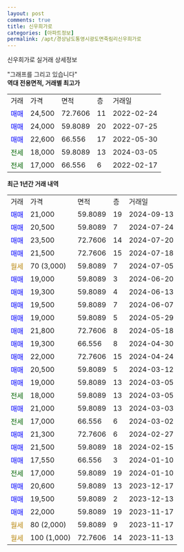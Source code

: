 ```yaml
---
layout: post
comments: true
title: 신우희가로
categories: [아파트정보]
permalink: /apt/경상남도통영시광도면죽림리신우희가로
---
```


신우희가로 실거래 상세정보

<script type="text/javascript">
  google.charts.load('current', {'packages':['line', 'corechart']});
  google.charts.setOnLoadCallback(drawChart);

  function drawChart() {
    var data = new google.visualization.DataTable();
    data.addColumn('date', '거래일');
    data.addColumn('number', "매매");
    data.addColumn('number', "전세");
    data.addColumn('number', "전매");

    data.addRows([[new Date(Date.parse("2024-09-13")), 21000, null, null], [new Date(Date.parse("2024-07-24")), 20500, null, null], [new Date(Date.parse("2024-07-20")), 23500, null, null], [new Date(Date.parse("2024-07-18")), 21500, null, null], [new Date(Date.parse("2024-07-05")), null, null, null], [new Date(Date.parse("2024-06-20")), 19000, null, null], [new Date(Date.parse("2024-06-13")), 19300, null, null], [new Date(Date.parse("2024-06-07")), 19500, null, null], [new Date(Date.parse("2024-05-29")), 19000, null, null], [new Date(Date.parse("2024-05-18")), 21800, null, null], [new Date(Date.parse("2024-04-30")), 19300, null, null], [new Date(Date.parse("2024-04-24")), 22000, null, null], [new Date(Date.parse("2024-03-12")), 20500, null, null], [new Date(Date.parse("2024-03-05")), 19000, null, null], [new Date(Date.parse("2024-03-05")), null, 18000, null], [new Date(Date.parse("2024-03-03")), 21000, null, null], [new Date(Date.parse("2024-03-02")), null, 17000, null], [new Date(Date.parse("2024-02-27")), 21300, null, null], [new Date(Date.parse("2024-02-15")), 21500, null, null], [new Date(Date.parse("2024-01-10")), 17550, null, null], [new Date(Date.parse("2024-01-10")), null, 17000, null], [new Date(Date.parse("2023-12-17")), 20600, null, null], [new Date(Date.parse("2023-12-13")), 19500, null, null], [new Date(Date.parse("2023-11-17")), 22000, null, null], [new Date(Date.parse("2023-11-17")), null, null, null], [new Date(Date.parse("2023-11-13")), null, null, null]]);

    var options = {
      hAxis: {
        format: 'yyyy/MM/dd'
      },    
      lineWidth: 0,
      pointsVisible: true,    
      title: '최근 1년간 유형별 실거래가 분포',
      legend: { position: 'bottom' }
    };

    var formatter = new google.visualization.NumberFormat({pattern:'###,###'} );
    formatter.format(data, 1);
    formatter.format(data, 2);
    
    setTimeout(function() {
        var chart = new google.visualization.LineChart(document.getElementById('columnchart_material'));
        chart.draw(data, (options));
        document.getElementById('loading').style.display = 'none';
    }, 200);
  }
</script>


<div id="loading" style="z-index:20; display: block; margin-left: 0px">"그래프를 그리고 있습니다"</div>
<div id="columnchart_material" style="width: 95%; margin-left: 0px; display: block"></div>
<!-- contents start -->
<b>역대 전용면적, 거래별 최고가</b>
<table class="sortable">
    <tr>
      <td>거래</td>
      <td>가격</td>
      <td>면적</td>
      <td>층</td>
      <td>거래일</td>
    </tr>
        <tr>
          <td><a style="color: blue">매매</a></td>
          <td>24,500</td>
          <td>72.7606</td>
          <td>11</td>
          <td>2022-02-24</td>
        </tr>            <tr>
          <td><a style="color: blue">매매</a></td>
          <td>24,000</td>
          <td>59.8089</td>
          <td>20</td>
          <td>2022-07-25</td>
        </tr>            <tr>
          <td><a style="color: blue">매매</a></td>
          <td>22,600</td>
          <td>66.556</td>
          <td>17</td>
          <td>2022-05-30</td>
        </tr>        
        <tr>
              <td><a style="color: darkgreen">전세</a></td>
              <td>18,000</td>
              <td>59.8089</td>
              <td>13</td>
              <td>2024-03-05</td>
            </tr>            <tr>
              <td><a style="color: darkgreen">전세</a></td>
              <td>17,000</td>
              <td>66.556</td>
              <td>6</td>
              <td>2022-02-17</td>
            </tr>        
    
</table>

<b>최근 1년간 거래 내역</b>

<table class="sortable">
    <tr>
      <td>거래</td>
      <td>가격</td>
      <td>면적</td>
      <td>층</td>
      <td>거래일</td>
    </tr>
    <tr>
      <td><a style="color: blue">매매</a></td>
      <td>21,000</td>
      <td>59.8089</td>
      <td>19</td>
      <td>2024-09-13</td>
    </tr>          <tr>
      <td><a style="color: blue">매매</a></td>
      <td>20,500</td>
      <td>59.8089</td>
      <td>7</td>
      <td>2024-07-24</td>
    </tr>          <tr>
      <td><a style="color: blue">매매</a></td>
      <td>23,500</td>
      <td>72.7606</td>
      <td>14</td>
      <td>2024-07-20</td>
    </tr>          <tr>
      <td><a style="color: blue">매매</a></td>
      <td>21,500</td>
      <td>72.7606</td>
      <td>15</td>
      <td>2024-07-18</td>
    </tr>          <tr>
      <td><a style="color: darkgoldenrod">월세</a></td>
      <td>70 (3,000)</td>
      <td>59.8089</td>
      <td>7</td>
      <td>2024-07-05</td>
    </tr>          <tr>
      <td><a style="color: blue">매매</a></td>
      <td>19,000</td>
      <td>59.8089</td>
      <td>3</td>
      <td>2024-06-20</td>
    </tr>          <tr>
      <td><a style="color: blue">매매</a></td>
      <td>19,300</td>
      <td>59.8089</td>
      <td>4</td>
      <td>2024-06-13</td>
    </tr>          <tr>
      <td><a style="color: blue">매매</a></td>
      <td>19,500</td>
      <td>59.8089</td>
      <td>7</td>
      <td>2024-06-07</td>
    </tr>          <tr>
      <td><a style="color: blue">매매</a></td>
      <td>19,000</td>
      <td>59.8089</td>
      <td>5</td>
      <td>2024-05-29</td>
    </tr>          <tr>
      <td><a style="color: blue">매매</a></td>
      <td>21,800</td>
      <td>72.7606</td>
      <td>8</td>
      <td>2024-05-18</td>
    </tr>          <tr>
      <td><a style="color: blue">매매</a></td>
      <td>19,300</td>
      <td>66.556</td>
      <td>8</td>
      <td>2024-04-30</td>
    </tr>          <tr>
      <td><a style="color: blue">매매</a></td>
      <td>22,000</td>
      <td>72.7606</td>
      <td>15</td>
      <td>2024-04-24</td>
    </tr>          <tr>
      <td><a style="color: blue">매매</a></td>
      <td>20,500</td>
      <td>59.8089</td>
      <td>5</td>
      <td>2024-03-12</td>
    </tr>          <tr>
      <td><a style="color: blue">매매</a></td>
      <td>19,000</td>
      <td>59.8089</td>
      <td>13</td>
      <td>2024-03-05</td>
    </tr>          <tr>
      <td><a style="color: darkgreen">전세</a></td>
      <td>18,000</td>
      <td>59.8089</td>
      <td>13</td>
      <td>2024-03-05</td>
    </tr>          <tr>
      <td><a style="color: blue">매매</a></td>
      <td>21,000</td>
      <td>59.8089</td>
      <td>13</td>
      <td>2024-03-03</td>
    </tr>          <tr>
      <td><a style="color: darkgreen">전세</a></td>
      <td>17,000</td>
      <td>66.556</td>
      <td>6</td>
      <td>2024-03-02</td>
    </tr>          <tr>
      <td><a style="color: blue">매매</a></td>
      <td>21,300</td>
      <td>72.7606</td>
      <td>6</td>
      <td>2024-02-27</td>
    </tr>          <tr>
      <td><a style="color: blue">매매</a></td>
      <td>21,500</td>
      <td>59.8089</td>
      <td>18</td>
      <td>2024-02-15</td>
    </tr>          <tr>
      <td><a style="color: blue">매매</a></td>
      <td>17,550</td>
      <td>66.556</td>
      <td>3</td>
      <td>2024-01-10</td>
    </tr>          <tr>
      <td><a style="color: darkgreen">전세</a></td>
      <td>17,000</td>
      <td>59.8089</td>
      <td>19</td>
      <td>2024-01-10</td>
    </tr>          <tr>
      <td><a style="color: blue">매매</a></td>
      <td>20,600</td>
      <td>59.8089</td>
      <td>13</td>
      <td>2023-12-17</td>
    </tr>          <tr>
      <td><a style="color: blue">매매</a></td>
      <td>19,500</td>
      <td>59.8089</td>
      <td>2</td>
      <td>2023-12-13</td>
    </tr>          <tr>
      <td><a style="color: blue">매매</a></td>
      <td>22,000</td>
      <td>59.8089</td>
      <td>19</td>
      <td>2023-11-17</td>
    </tr>          <tr>
      <td><a style="color: darkgoldenrod">월세</a></td>
      <td>80 (2,000)</td>
      <td>59.8089</td>
      <td>9</td>
      <td>2023-11-17</td>
    </tr>          <tr>
      <td><a style="color: darkgoldenrod">월세</a></td>
      <td>100 (1,000)</td>
      <td>72.7606</td>
      <td>14</td>
      <td>2023-11-13</td>
    </tr>      </table>
<!-- contents end -->    

